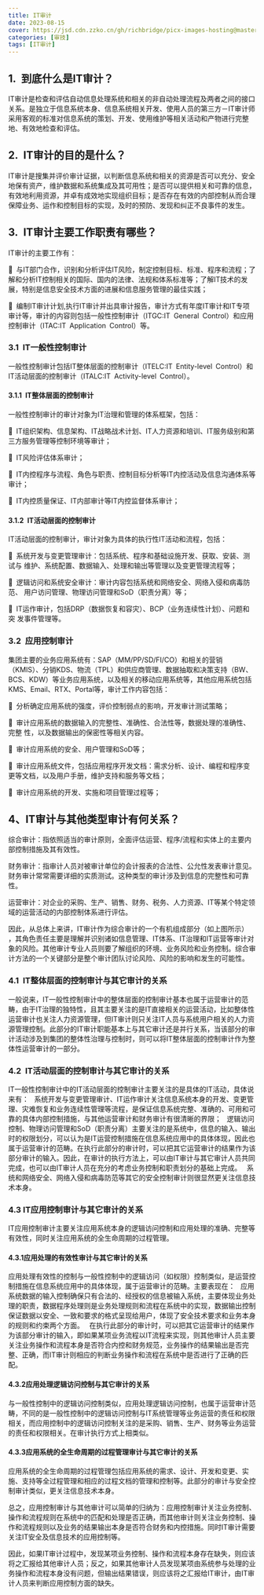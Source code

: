```yaml
---
title: IT审计
date: 2023-08-15
cover: https://jsd.cdn.zzko.cn/gh/richbridge/picx-images-hosting@master/thumbnail/CPA-审计.jpg
categories: [审技]
tags: [IT审计]
---
```

## 1. 到底什么是IT审计？

IT审计是检查和评估自动信息处理系统和相关的非自动处理流程及两者之间的接口关系。是独立于信息系统本身、信息系统相关开发、使用人员的第三方－IT审计师采用客观的标准对信息系统的策划、开发、使用维护等相关活动和产物进行完整地、有效地检查和评估。

## 2. IT审计的目的是什么？

IT审计是搜集并评价审计证据，以判断信息系统和相关的资源是否可以充分、安全地保有资产，维护数据和系统集成及其可用性；是否可以提供相关和可靠的信息，有效地利用资源，并卓有成效地实现组织目标；是否存在有效的内部控制从而合理保障业务、运作和控制目标的实现，及时的预防、发现和纠正不良事件的发生。  

## 3. IT审计主要工作职责有哪些？

IT审计的主要工作有：  

 与IT部门合作，识别和分析评估IT风险，制定控制目标、标准、程序和流程；了 解和分析IT控制相关的国际、国内的法律、法规和体系标准等；了解IT技术的发展，特别是信息安全技术方面的进展和信息服务管理的最佳实践；  

 编制IT审计计划,执行IT审计并出具审计报告，审计方式有年度IT审计和IT专项审计等，审计的内容则包括一般性控制审计（ITGC:IT General Control）和应用控制审计（ITAC:IT Application Control）等。

### 3.1 IT一般性控制审计

一般性控制审计包括IT整体层面的控制审计（ITELC:IT Entity-level Control）和IT活动层面的控制审计（ITALC:IT Activity-level Control）。

#### 3.1.1 IT整体层面的控制审计

一般性控制审计的审计对象为IT治理和管理的体系框架，包括：  

 IT组织架构、信息架构、IT战略战术计划、IT人力资源和培训、IT服务级别和第三方服务管理等控制环境等审计；

 IT风险评估体系审计；  

 IT内控程序与流程、角色与职责、控制目标分析等IT内控活动及信息沟通体系等 审计；

 IT内控质量保证、IT内部审计等IT内控监督体系审计；

#### 3.1.2 IT活动层面的控制审计

IT活动层面的控制审计，审计对象为具体的执行性IT活动和流程，包括：

 系统开发与变更管理审计：包括系统、程序和基础设施开发、获取、安装、测试与 维护、系统配置、数据输入、处理和输出等管理以及变更管理流程等； 

 逻辑访问和系统安全审计：审计内容包括系统和网络安全、网络入侵和病毒防范、 用户访问管理、物理访问管理和SoD（职责分离）等；

 IT运作审计，包括DRP（数据恢复和容灾）、BCP（业务连续性计划）、问题和突 发事件管理等。  

### 3.2 应用控制审计

集团主要的业务应用系统有：SAP（MM/PP/SD/FI/CO）和相关的营销（KMIS）、分销KDS、物流（TPL）和供应商管理、数据抽取和决策支持（BW、BCS、KDW）等业务应用系统，以及相关的移动应用系统等，其他应用系统包括KMS、Email、RTX、Portal等，审计工作内容包括：

 分析确定应用系统的强度，评价控制弱点的影响，开发审计测试策略；  

 审计应用系统的数据输入的完整性、准确性、合法性等，数据处理的准确性、完整 性，以及数据输出的保密性等相关内容。

 审计应用系统的安全、用户管理和SoD等；  

 审计应用系统文件，包括应用程序开发文档：需求分析、设计、编程和程序变更等文档，以及用户手册，维护支持和服务等文档；

 审计应用系统的开发、实施和项目管理过程等；  

## 4、IT审计与其他类型审计有何关系？

综合审计：指依照适当的审计原则，全面评估运营、程序/流程和实体上的主要内部控制措施及其有效性。

财务审计：指审计人员对被审计单位的会计报表的合法性、公允性发表审计意见。财务审计常常需要详细的实质测试。这种类型的审计涉及到信息的完整性和可靠性。

运营审计：对企业的采购、生产、销售、财务、税务、人力资源、IT等某个特定领域的运营活动的内部控制体系进行评估。

因此，从总体上来讲，IT审计作为综合审计的一个有机组成部分（如上图所示） ，其角色责任主要是理解并识别诸如信息管理、IT体系、IT治理和IT运营等审计对象的风险。其他审计专业人员则要了解组织的环境、业务风险和业务控制。综合审计方法的一个关键部分是整个审计团队讨论风险、风险的影响和发生的可能性。

### 4.1 IT整体层面的控制审计与其它审计的关系  

一般说来，IT一般性控制审计中的整体层面的控制审计基本也属于运营审计的范畴，由于IT治理的独特性，且其主要关注的是IT直接相关的运营活动，比如整体性运营审计也关注人力资源管理，但IT审计则只关注IT人员与系统用户相关的人力资源管理控制。此部分的IT审计职能基本上与其它审计还是并行关系，当该部分的审计活动涉及到集团的整体性治理与控制时，则可以将IT整体层面的控制审计作为整体性运营审计的一部分。

### 4.2 IT活动层面的控制审计与其它审计的关系

IT一般性控制审计中的IT活动层面的控制审计主要关注的是具体的IT活动，具体说来有：  系统开发与变更管理审计、IT运作审计关注信息系统本身的开发、变更管理、灾难恢复和业务连续性管理等流程，是保证信息系统完整、准确的、可用和可靠的具体内部控制措施，与其他运营审计和财务审计有很清晰的界限；  逻辑访问控制、物理访问管理和SoD（职责分离）主要关注的是系统中，信息的输入、输出时的权限划分，可以认为是IT运营控制措施在信息系统应用中的具体体现，因此也属于运营审计的范畴。在执行此部分的审计时，可以把其它运营审计的结果作为该部分审计的输入。因此，在审计的执行方法上，可以由IT审计与其它审计人员共同完成，也可以由IT审计人员在充分的考虑业务控制和职责划分的基础上完成。  系统和网络安全、网络入侵和病毒防范等其它的安全控制审计则很显然更关注信息技术本身。  

### 4.3 IT应用控制审计与其它审计的关系  

IT应用控制审计主要关注应用系统本身的逻辑访问控制和应用处理的准确、完整等有效性，同时关注应用系统的全生命周期的过程管理。  

#### 4.3.1应用处理的有效性审计与其它审计的关系  

应用处理有效性的控制与一般性控制中的逻辑访问（如权限）控制类似，是运营控制措施在信息系统应用中的具体体现，属于运营审计的范畴。主要表现在：  应用系统数据的输入控制确保只有合法的、经授权的信息被输入系统，主要体现业务处理的职责，数据程序处理则是业务处理规则和流程在系统中的实现，数据输出控制保证数据以安全、一致和要求的格式呈现给用户，体现了安全技术要求和业务本身的规则和约束两个方面。  在执行此部分的审计时，可以把其它运营审计的结果作为该部分审计的输入，即如果某项业务流程以IT流程来实现，则其他审计人员主要关注业务操作和流程本身是否符合内控和财务规范，业务操作的结果输出是否完整、正确，而IT审计则相应的判断业务操作和流程在系统中是否进行了正确的匹配。  

#### 4.3.2应用处理逻辑访问控制与其它审计的关系  

与一般性控制中的逻辑访问控制类似，应用处理逻辑访问控制，也属于运营审计范畴，不同的是一般性控制中的逻辑访问控制与IT系统管理等业务运营的责任和权限相关，而应用控制中的逻辑访问控制关注的是采购、销售、生产、财务等业务运营的责任和权限相关。在审计执行方式上相类似。

#### 4.3.3应用系统的全生命周期的过程管理审计与其它审计的关系  

应用系统的全生命周期的过程管理包括应用系统的需求、设计、开发和变更、实施、支持等全过程管理和相应的过程文档的管理和控制等。此部分的审计与安全控制审计类似，更关注信息技术本身。    

总之，应用控制审计与其他审计可以简单的归纳为：应用控制审计关注业务控制、操作和流程规则在系统中的匹配和处理是否正确，而其他审计则关注业务控制、操作和流程规则以及业务的结果输出本身是否符合财务和内控措施。同时IT审计需要关注IT安全及信息技术的应用控制等。  

因此，如果IT审计过程中，发现某项业务控制、操作和流程本身存在缺失，则应该将之汇报给其他审计人员；反之，如果其他审计人员发现某项由系统参与处理的业务操作和流程本身没有问题，但输出结果错误，则应该将之汇报给IT审计，由IT审计人员来判断应用控制方面的缺失。